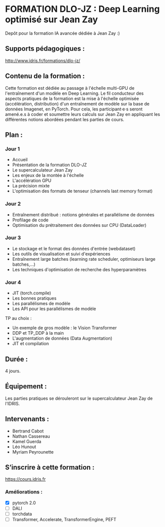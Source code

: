 # FORMATION DLO-JZ : Deep Learning optimisé sur Jean Zay

Depôt pour la formation IA avancée dédiée à Jean Zay :)

## Supports pédagogiques :
http://www.idris.fr/formations/dlo-jz/

## Contenu de la formation :

Cette formation est dédiée au passage à l'échelle multi-GPU de l'entraînement d'un modèle en Deep Learning. Le fil conducteur des aspects pratiques de la formation est la mise à l'échelle optimisée (accélération, distribution) d'un entraînement de modèle sur la base de données Imagenet, en PyTorch. Pour cela, les participant·e·s seront amené.e.s à coder et soumettre leurs calculs sur Jean Zay en appliquant les différentes notions abordées pendant les parties de cours.

## Plan :


### Jour 1

* Accueil
* Présentation de la formation DLO-JZ
* Le supercalculateur Jean Zay
* Les enjeux de la montée à l'échelle
* L'accélération GPU
* La précision mixte
* L'optimisation des formats de tenseur (channels last memory format)

### Jour 2

* Entraînement distribué : notions générales et parallélisme de données
* Profilage de code
* Optimisation du prétraitement des données sur CPU (DataLoader)

### Jour 3

* Le stockage et le format des données d'entrée (webdataset)
* Les outils de visualisation et suivi d'expériences
* Entraînement large batches (learning rate scheduler, optimiseurs large batches,…)
* Les techniques d'optimisation de recherche des hyperparamètres

### Jour 4

* JIT (torch.compile)
* Les bonnes pratiques
* Les parallélismes de modèle
* Les API pour les parallélismes de modèle

TP au choix :
* Un exemple de gros modèle : le Vision Transformer
* DDP et TP_DDP à la main
* L'augmentation de données (Data Augmentation)
* JIT et compilation



## Durée :
4 jours.

## Équipement :
Les parties pratiques se dérouleront sur le supercalculateur Jean Zay de l'IDRIS.

## Intervenants :

- Bertrand Cabot
- Nathan Cassereau
- Kamel Guerda
- Léo Hunout
- Myriam Peyrounette

## S’inscrire à cette formation :
https://cours.idris.fr

### Améliorations :
* [x] pytorch 2.0
* [ ] DALI
* [ ] torchdata
* [ ] Transformer, Accelerate, TransformerEngine, PEFT
